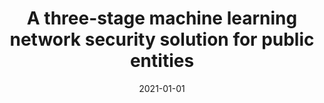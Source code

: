 ---
# Documentation: https://wowchemy.com/docs/managing-content/

title: A three-stage machine learning network security solution for public entities
subtitle: ''
summary: ''
authors:
- saganowski
tags: []
categories: []
date: '2021-01-01'
lastmod: 2022-10-07T05:43:28Z
featured: false
draft: false

# Featured image
# To use, add an image named `featured.jpg/png` to your page's folder.
# Focal points: Smart, Center, TopLeft, Top, TopRight, Left, Right, BottomLeft, Bottom, BottomRight.
image:
  caption: ''
  focal_point: ''
  preview_only: false

# Projects (optional).
#   Associate this post with one or more of your projects.
#   Simply enter your project's folder or file name without extension.
#   E.g. `projects = ["internal-project"]` references `content/project/deep-learning/index.md`.
#   Otherwise, set `projects = []`.
projects: []
publishDate: '2022-10-07T05:43:27.204612Z'
publication_types:
- '1'
abstract: ''
publication: '*2020 IEEE 19th International Conference on Trust, Security and Privacy
  in Computing and Communications : 29 December 2020 - 1 January 2021, Guangzhou,
  China : proceedings*'
doi: 10.1109/TrustCom50675.2020.00145
links:
- name: URL
  url: https://ieeexplore.ieee.org/document/9343002
---